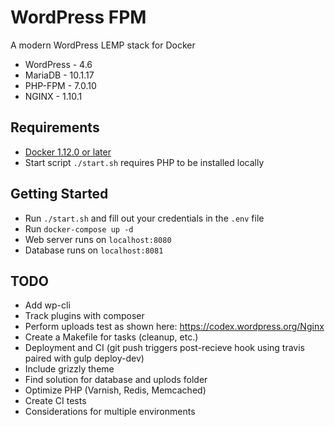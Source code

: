 # WordPress FPM
A modern WordPress LEMP stack for Docker

* WordPress - 4.6
* MariaDB - 10.1.17
* PHP-FPM - 7.0.10
* NGINX - 1.10.1

## Requirements
* [Docker 1.12.0 or later](https://www.docker.com/products/docker)
* Start script `./start.sh` requires PHP to be installed locally

## Getting Started
* Run `./start.sh` and fill out your credentials in the `.env` file
* Run `docker-compose up -d`
* Web server runs on `localhost:8080`
* Database runs on `localhost:8081`

## TODO
* Add wp-cli
* Track plugins with composer
* Perform uploads test as shown here: https://codex.wordpress.org/Nginx
* Create a Makefile for tasks (cleanup, etc.)
* Deployment and CI (git push triggers post-recieve hook using travis paired with gulp deploy-dev)
* Include grizzly theme
* Find solution for database and uplods folder
* Optimize PHP (Varnish, Redis, Memcached)
* Create CI tests
* Considerations for multiple environments

